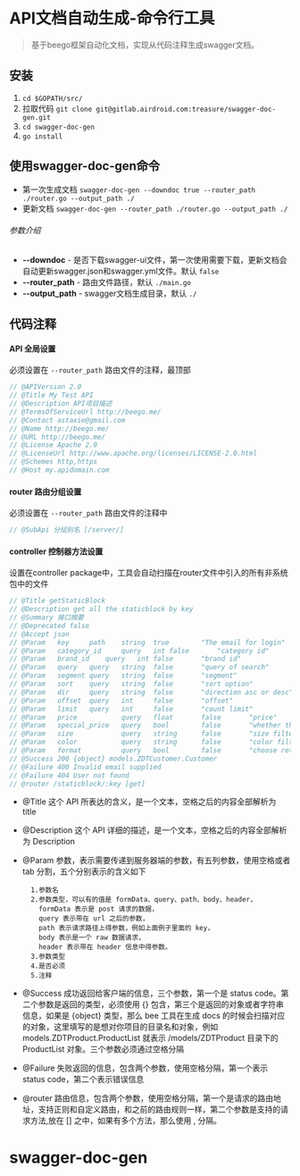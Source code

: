 # API文档自动生成-命令行工具

> 基于beego框架自动化文档，实现从代码注释生成swagger文档。

## 安装

1. `cd $GOPATH/src/`
2. 拉取代码 `git clone git@gitlab.airdroid.com:treasure/swagger-doc-gen.git`
3. `cd swagger-doc-gen`
4. `go install`

## 使用swagger-doc-gen命令

* 第一次生成文档 `swagger-doc-gen --downdoc true --router_path ./router.go --output_path ./`
* 更新文档 `swagger-doc-gen --router_path ./router.go --output_path ./`

###### 参数介绍

* **--downdoc** - 是否下载swagger-ui文件，第一次使用需要下载，更新文档会自动更新swagger.json和swagger.yml文件。默认 `false`
* **--router_path** - 路由文件路径，默认 `./main.go`
* **--output_path** - swagger文档生成目录，默认 `./`

## 代码注释

#### API 全局设置

必须设置在 `--router_path` 路由文件的注释，最顶部
```javascript
// @APIVersion 2.0
// @Title My Test API
// @Description API项目描述
// @TermsOfServiceUrl http://beego.me/
// @Contact astaxie@gmail.com
// @Name http://beego.me/
// @URL http://beego.me/
// @License Apache 2.0
// @LicenseUrl http://www.apache.org/licenses/LICENSE-2.0.html
// @Schemes http,https
// @Host my.apidomain.com
```

#### router 路由分组设置

必须设置在 `--router_path` 路由文件的注释中
```javascript
// @SubApi 分组别名 [/server/]
```

#### controller 控制器方法设置

设置在controller package中，工具会自动扫描在router文件中引入的所有非系统包中的文件
```javascript
// @Title getStaticBlock
// @Description get all the staticblock by key
// @Summary 接口摘要
// @Deprecated false
// @Accept json
// @Param   key     path    string  true        "The email for login"
// @Param   category_id     query   int false       "category id"
// @Param   brand_id    query   int false       "brand id"
// @Param   query   query   string  false       "query of search"
// @Param   segment query   string  false       "segment"
// @Param   sort    query   string  false       "sort option"
// @Param   dir     query   string  false       "direction asc or desc"
// @Param   offset  query   int     false       "offset"
// @Param   limit   query   int     false       "count limit"
// @Param   price           query   float       false       "price"
// @Param   special_price   query   bool        false       "whether this is special price"
// @Param   size            query   string      false       "size filter"
// @Param   color           query   string      false       "color filter"
// @Param   format          query   bool        false       "choose return format"
// @Success 200 {object} models.ZDTCustomer.Customer
// @Failure 400 Invalid email supplied
// @Failure 404 User not found
// @router /staticblock/:key [get]
```

* @Title
这个 API 所表达的含义，是一个文本，空格之后的内容全部解析为 title
* @Description
这个 API 详细的描述，是一个文本，空格之后的内容全部解析为 Description
* @Param
参数，表示需要传递到服务器端的参数，有五列参数，使用空格或者 tab 分割，五个分别表示的含义如下

		1.参数名
		2.参数类型，可以有的值是 formData、query、path、body、header，
		  formData 表示是 post 请求的数据，
		  query 表示带在 url 之后的参数，
		  path 表示请求路径上得参数，例如上面例子里面的 key，
		  body 表示是一个 raw 数据请求，
		  header 表示带在 header 信息中得参数。
		3.参数类型
		4.是否必须
		5.注释
* @Success
成功返回给客户端的信息，三个参数，第一个是 status code。第二个参数是返回的类型，必须使用 {} 包含，第三个是返回的对象或者字符串信息，如果是 {object} 类型，那么 bee 工具在生成 docs 的时候会扫描对应的对象，这里填写的是想对你项目的目录名和对象，例如 models.ZDTProduct.ProductList 就表示 /models/ZDTProduct 目录下的 ProductList 对象。三个参数必须通过空格分隔
* @Failure
失败返回的信息，包含两个参数，使用空格分隔，第一个表示 status code，第二个表示错误信息
* @router
路由信息，包含两个参数，使用空格分隔，第一个是请求的路由地址，支持正则和自定义路由，和之前的路由规则一样，第二个参数是支持的请求方法,放在 [] 之中，如果有多个方法，那么使用 , 分隔。
# swagger-doc-gen
